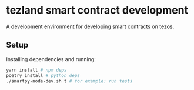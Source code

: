 # tezland smart contract development

A development environment for developing smart contracts on tezos.

## Setup

Installing dependencies and running:

```sh
yarn install # npm deps
poetry install # python deps
./smartpy-node-dev.sh t # for example: run tests
```